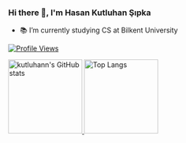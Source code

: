 ### Hi there 👋, I'm Hasan Kutluhan Şıpka
* 📚 I’m currently studying CS at Bilkent University

<p>
  <a href="https://github.com/kutluhann/">
    <img src="https://komarev.com/ghpvc/?username=kutluhann&label=Profile%20views&color=0e75b6&style=flat" alt="Profile Views"/>
  </a>
</p>

<a href="https://github.com/kutluhann/">
  <img src="https://github-readme-stats.vercel.app/api?username=kutluhann&include_all_commits=true&count_private=true&show_icons=true&theme=dark&border_radius=12" height="150" alt="kutluhann's GitHub stats"/>
  <img src="https://github-readme-stats.vercel.app/api/top-langs/?username=kutluhann&layout=compact&theme=dark&langs_count=8&border_radius=12" height="150" alt="Top Langs"/>
</a>
